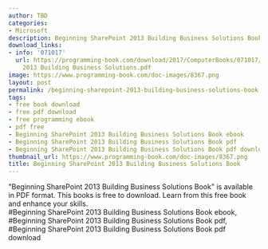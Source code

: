 ```yaml
---
author: TBD
categories:
- Microsoft
description: Beginning SharePoint 2013 Building Business Solutions Book
download_links:
- info: '071017'
  url: https://programming-book.com/download/2017/ComputerBooks/071017/Beginning SharePoint
    2013 Building Business Solutions.pdf
image: https://www.programming-book.com/doc-images/8367.png
layout: post
permalink: /beginning-sharepoint-2013-building-business-solutions-book.html
tags:
- free book download
- free pdf download
- free programming ebook
- pdf free
- Beginning SharePoint 2013 Building Business Solutions Book ebook
- Beginning SharePoint 2013 Building Business Solutions Book pdf
- Beginning SharePoint 2013 Building Business Solutions Book pdf download
thumbnail_url: https://www.programming-book.com/doc-images/8367.png
title: Beginning SharePoint 2013 Building Business Solutions Book
---
```


 
<div class="item-desc text-justify">
  "Beginning SharePoint 2013 Building Business Solutions Book" is available in PDF format. This books is free to download. Learn from this free book and enhance your skills.
  <br>
  #Beginning SharePoint 2013 Building Business Solutions Book ebook, #Beginning SharePoint 2013 Building Business Solutions Book pdf, #Beginning SharePoint 2013 Building Business Solutions Book pdf download
</div>